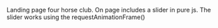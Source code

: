 Landing page four horse club. On page includes a slider in pure js. 
The slider works using the requestAnimationFrame()

